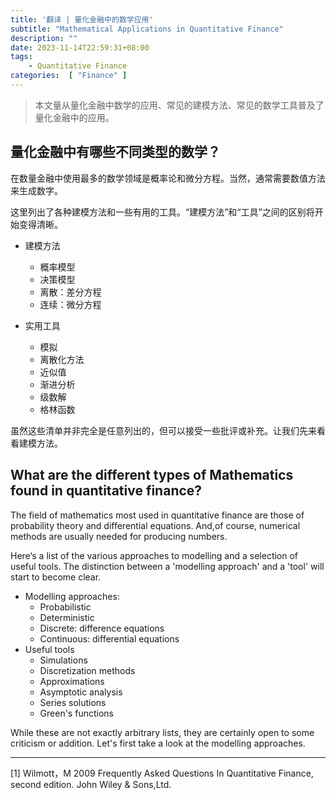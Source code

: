 ```yaml
---
title: '翻译 | 量化金融中的数学应用'
subtitle: "Mathematical Applications in Quantitative Finance"
description: ""
date: 2023-11-14T22:59:31+08:00
tags:
    - Quantitative Finance
categories:  [ "Finance" ]
---
```



> 本文量从量化金融中数学的应用、常见的建模方法、常见的数学工具普及了量化金融中的应用。


## 量化金融中有哪些不同类型的数学？


在数量金融中使用最多的数学领域是概率论和微分方程。当然，通常需要数值方法来生成数字。


这里列出了各种建模方法和一些有用的工具。“建模方法”和“工具”之间的区别将开始变得清晰。

+ 建模方法
  + 概率模型
  + 决策模型
  + 离散：差分方程
  + 连续：微分方程


+ 实用工具
  + 模拟
  + 离散化方法
  + 近似值
  + 渐进分析
  + 级数解
  + 格林函数

虽然这些清单并非完全是任意列出的，但可以接受一些批评或补充。让我们先来看看建模方法。

## What are the different types of Mathematics found in quantitative finance?

The field of  mathematics most used in quantitative finance are those of probability  theory and differential equations. And,of course, numerical methods are usually needed for producing numbers.


Here‘s a list of the various approaches to modelling and a selection  of useful tools. The distinction between a 'modelling approach' and a 'tool' will start to become clear.



+ Modelling approaches:
  + Probabilistic
  + Deterministic
  + Discrete: difference equations
  + Continuous: differential equations
+ Useful tools
  + Simulations
  + Discretization methods
  + Approximations
  + Asymptotic analysis
  + Series solutions
  + Green's functions


While these are not exactly arbitrary lists, they are certainly open to some criticism or addition. Let's first take a look at the modelling approaches.

-------

[1] Wilmott，M 2009 Frequently Asked Questions In Quantitative Finance, second edition. John Wiley & Sons,Ltd.




